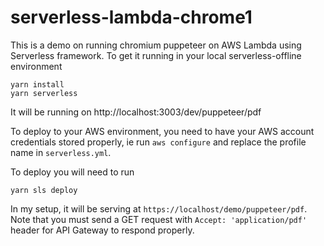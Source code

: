 # serverless-lambda-chrome1

This is a demo on running chromium puppeteer on AWS Lambda using Serverless framework.
To get it running in your local serverless-offline environment
```
yarn install
yarn serverless
```
It will be running on http://localhost:3003/dev/puppeteer/pdf

To deploy to your AWS environment, you need to have your AWS account credentials stored properly, ie run `aws configure` and replace the profile name in `serverless.yml`.

To deploy you will need to run
```
yarn sls deploy
```

In my setup, it will be serving at `https://localhost/demo/puppeteer/pdf`. Note that you must send a GET request with `Accept: 'application/pdf'` header for API Gateway to respond properly.
